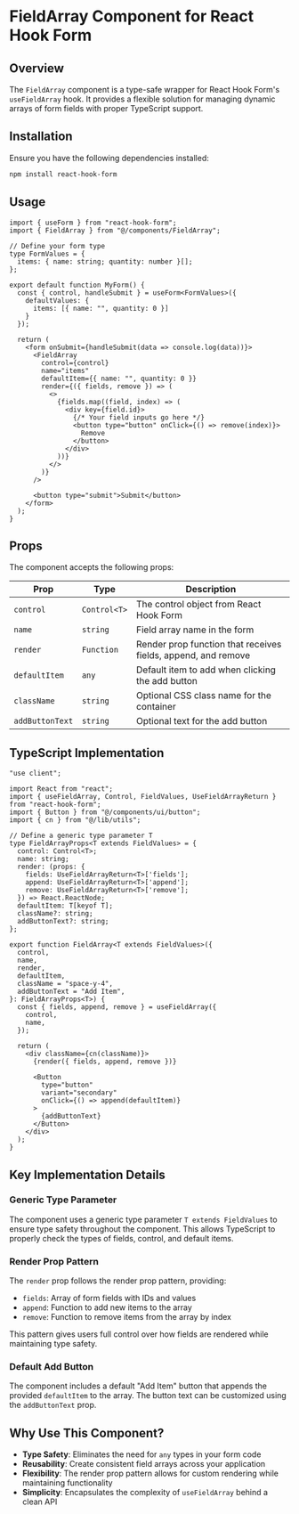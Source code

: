 # FieldArray Component for React Hook Form

## Overview

The `FieldArray` component is a type-safe wrapper for React Hook Form's `useFieldArray` hook. It provides a flexible solution for managing dynamic arrays of form fields with proper TypeScript support.

## Installation

Ensure you have the following dependencies installed:

```bash
npm install react-hook-form
```

## Usage

```tsx
import { useForm } from "react-hook-form";
import { FieldArray } from "@/components/FieldArray";

// Define your form type
type FormValues = {
  items: { name: string; quantity: number }[];
};

export default function MyForm() {
  const { control, handleSubmit } = useForm<FormValues>({
    defaultValues: {
      items: [{ name: "", quantity: 0 }]
    }
  });

  return (
    <form onSubmit={handleSubmit(data => console.log(data))}>
      <FieldArray
        control={control}
        name="items"
        defaultItem={{ name: "", quantity: 0 }}
        render={({ fields, remove }) => (
          <>
            {fields.map((field, index) => (
              <div key={field.id}>
                {/* Your field inputs go here */}
                <button type="button" onClick={() => remove(index)}>
                  Remove
                </button>
              </div>
            ))}
          </>
        )}
      />
      
      <button type="submit">Submit</button>
    </form>
  );
}
```

## Props

The component accepts the following props:

| Prop | Type | Description |
|------|------|-------------|
| `control` | `Control<T>` | The control object from React Hook Form |
| `name` | `string` | Field array name in the form |
| `render` | `Function` | Render prop function that receives fields, append, and remove |
| `defaultItem` | `any` | Default item to add when clicking the add button |
| `className` | `string` | Optional CSS class name for the container |
| `addButtonText` | `string` | Optional text for the add button |

## TypeScript Implementation

```tsx
"use client";

import React from "react";
import { useFieldArray, Control, FieldValues, UseFieldArrayReturn } from "react-hook-form";
import { Button } from "@/components/ui/button";
import { cn } from "@/lib/utils";

// Define a generic type parameter T
type FieldArrayProps<T extends FieldValues> = {
  control: Control<T>;
  name: string;
  render: (props: {
    fields: UseFieldArrayReturn<T>['fields'];
    append: UseFieldArrayReturn<T>['append'];
    remove: UseFieldArrayReturn<T>['remove'];
  }) => React.ReactNode;
  defaultItem: T[keyof T];
  className?: string;
  addButtonText?: string;
};

export function FieldArray<T extends FieldValues>({
  control,
  name,
  render,
  defaultItem,
  className = "space-y-4",
  addButtonText = "Add Item",
}: FieldArrayProps<T>) {
  const { fields, append, remove } = useFieldArray({
    control,
    name,
  });

  return (
    <div className={cn(className)}>
      {render({ fields, append, remove })}
      
      <Button
        type="button"
        variant="secondary"
        onClick={() => append(defaultItem)}
      >
        {addButtonText}
      </Button>
    </div>
  );
}
```

## Key Implementation Details

### Generic Type Parameter

The component uses a generic type parameter `T extends FieldValues` to ensure type safety throughout the component. This allows TypeScript to properly check the types of fields, control, and default items.

### Render Prop Pattern

The `render` prop follows the render prop pattern, providing:

- `fields`: Array of form fields with IDs and values
- `append`: Function to add new items to the array
- `remove`: Function to remove items from the array by index

This pattern gives users full control over how fields are rendered while maintaining type safety.

### Default Add Button

The component includes a default "Add Item" button that appends the provided `defaultItem` to the array. The button text can be customized using the `addButtonText` prop.

## Why Use This Component?

- **Type Safety**: Eliminates the need for `any` types in your form code
- **Reusability**: Create consistent field arrays across your application
- **Flexibility**: The render prop pattern allows for custom rendering while maintaining functionality
- **Simplicity**: Encapsulates the complexity of `useFieldArray` behind a clean API
